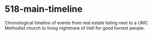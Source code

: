 # 518-main-timeline
Chronological timeline of events from real estate listing next to a UMC Methodist church to living nightmare of Hell for good honest people.
